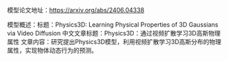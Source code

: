 模型论文地址：https://arxiv.org/abs/2406.04338

模型概述：标题：Physics3D: Learning Physical Properties of 3D Gaussians via Video Diffusion
中文文章标题：Physics3D：通过视频扩散学习3D高斯物理属性
文章内容：研究提出Physics3D模型，利用视频扩散学习3D高斯分布的物理属性，实现物体动态行为的预测。
